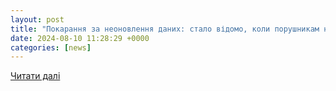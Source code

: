 ```yaml
---
layout: post
title: "Покарання за неоновлення даних: стало відомо, коли порушникам надсилатимуть штрафи додому | Новини"
date: 2024-08-10 11:28:29 +0000
categories: [news]
---
```


[Читати далі](https://www.5692.com.ua/news/3816108/pokaranna-za-neonovlenna-danih-stalo-vidomo-koli-porusnikam-nadsilatimut-strafi-dodomu)

